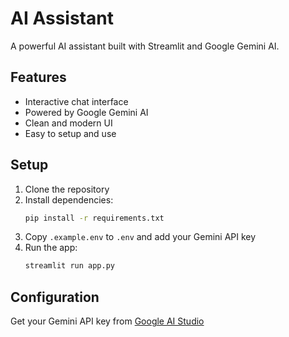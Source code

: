 # AI Assistant

A powerful AI assistant built with Streamlit and Google Gemini AI.

## Features

- Interactive chat interface
- Powered by Google Gemini AI
- Clean and modern UI
- Easy to setup and use

## Setup

1. Clone the repository
2. Install dependencies:
   ```bash
   pip install -r requirements.txt
   ```
3. Copy `.example.env` to `.env` and add your Gemini API key
4. Run the app:
   ```bash
   streamlit run app.py
   ```

## Configuration

Get your Gemini API key from [Google AI Studio](https://aistudio.google.com/) 